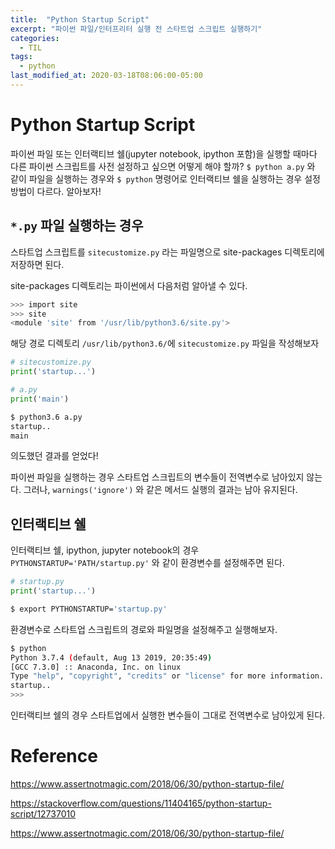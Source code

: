```yaml
---
title:  "Python Startup Script"
excerpt: "파이썬 파일/인터프리터 실행 전 스타트업 스크립트 실행하기"
categories:
  - TIL
tags:
  - python
last_modified_at: 2020-03-18T08:06:00-05:00
---
```


# Python Startup Script

파이썬 파일 또는 인터랙티브 쉘(jupyter notebook, ipython 포함)을 실행할 때마다 다른 파이썬 스크립트를 사전 설정하고 싶으면 어떻게 해야 할까? `$ python a.py` 와 같이 파일을 실행하는 경우와 `$ python` 명령어로 인터랙티브 쉘을 실행하는 경우 설정 방법이 다르다. 알아보자!

## `*.py` 파일 실행하는 경우

스타트업 스크립트를 `sitecustomize.py` 라는 파일명으로 site-packages 디렉토리에 저장하면 된다.

site-packages 디렉토리는 파이썬에서 다음처럼 알아낼 수 있다.

```sh
>>> import site
>>> site
<module 'site' from '/usr/lib/python3.6/site.py'>
```

해당 경로 디렉토리 `/usr/lib/python3.6/`에 `sitecustomize.py` 파일을 작성해보자

```python
# sitecustomize.py
print('startup...')
```

```python
# a.py
print('main')
```

```sh
$ python3.6 a.py
startup..
main
```

의도했던 결과를 얻었다!

파이썬 파일을 실행하는 경우 스타트업 스크립트의 변수들이 전역변수로 남아있지 않는다. 그러나, `warnings('ignore')` 와 같은 메서드 실행의 결과는 남아 유지된다.

## 인터랙티브 쉘

인터랙티브 쉘, ipython, jupyter notebook의 경우 `PYTHONSTARTUP='PATH/startup.py'` 와 같이 환경변수를 설정해주면 된다.

```python
# startup.py
print('startup...')
```

```sh
$ export PYTHONSTARTUP='startup.py'
```

환경변수로 스타트업 스크립트의 경로와 파일명을 설정해주고 실행해보자.

```sh
$ python
Python 3.7.4 (default, Aug 13 2019, 20:35:49) 
[GCC 7.3.0] :: Anaconda, Inc. on linux
Type "help", "copyright", "credits" or "license" for more information.
startup..
>>> 
```

인터랙티브 쉘의 경우 스타트업에서 실행한 변수들이 그대로 전역변수로 남아있게 된다.

# Reference

https://www.assertnotmagic.com/2018/06/30/python-startup-file/

https://stackoverflow.com/questions/11404165/python-startup-script/12737010

https://www.assertnotmagic.com/2018/06/30/python-startup-file/